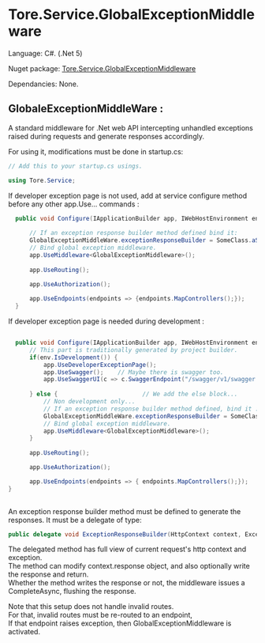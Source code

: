 # Tore.Service.GlobalExceptionMiddleware

Language: C#. (.Net 5)

Nuget package: [Tore.Service.GlobalExceptionMiddleware](https://www.nuget.org/packages/Tore.Service.GlobalExceptionMiddleware/)

Dependancies: None.

## GlobaleExceptionMiddleWare :

A standard middleware for .Net web API intercepting unhandled exceptions raised during requests and generate responses accordingly.


For using it, modifications must be done in startup.cs:
```C#
// Add this to your startup.cs usings.

using Tore.Service;

```

If developer exception page is not used, add at service configure method before any other app.Use... commands :

```C#
  public void Configure(IApplicationBuilder app, IWebHostEnvironment env) {
      
      // If an exception response builder method defined bind it:
      GlobalExceptionMiddleWare.exceptionResponseBuilder = SomeClass.aStaticMethodToBuildExceptionResponse;
      // Bind global exception middleware.
      app.UseMiddleware<GlobalExceptionMiddleware>();
      
      app.UseRouting();
 
      app.UseAuthorization();

      app.UseEndpoints(endpoints => {endpoints.MapControllers();});
  }
```

If developer exception page is needed during development : 

```C#

  public void Configure(IApplicationBuilder app, IWebHostEnvironment env) {
      // This part is traditionally generated by project builder.
      if(env.IsDevelopment()) { 
          app.UseDeveloperExceptionPage();
          app.UseSwagger();    // Maybe there is swagger too.
          app.UseSwaggerUI(c => c.SwaggerEndpoint("/swagger/v1/swagger.json", "NameOfTheProject v1"));
      
      } else {                        // We add the else block... 
          // Non development only...
          // If an exception response builder method defined, bind it :
          GlobalExceptionMiddleWare.exceptionResponseBuilder = SomeClass.aStaticMethodToBuildExceptionResponse;
          // Bind global exception middleware.  
          app.UseMiddleware<GlobalExceptionMiddleware>();
      }
      
      app.UseRouting();

      app.UseAuthorization();

      app.UseEndpoints(endpoints => { endpoints.MapControllers();});
}
                                        

```  

An exception response builder method must be defined to generate the responses.
It must be a delegate of type:

```C#
public delegate void ExceptionResponseBuilder(HttpContext context, Exception exception);
```

The delegated method has full view of current request's http context and exception.<br/>
The method can modify context.response object, and also optionally write the response and return. <br/>
Whether the method writes the response or not, the middleware issues a CompleteAsync, flushing the response.


Note that this setup does not handle invalid routes. <br/>
For that, invalid routes must be re-routed to an endpoint, <br/>
If that endpoint raises exception, then GlobalExceptionMiddleware is activated.
